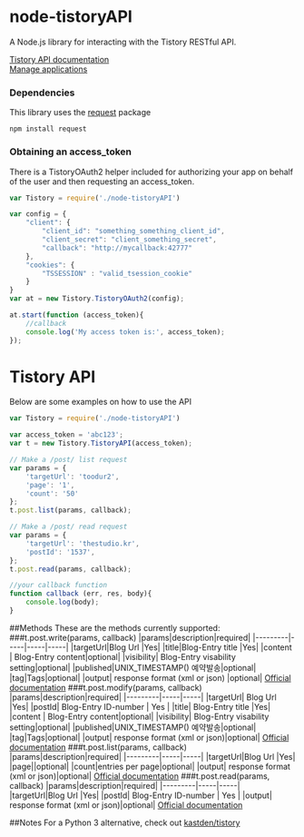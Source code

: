 node-tistoryAPI
===============

A Node.js library for interacting with the Tistory RESTful API.

[Tistory API documentation](http://www.tistory.com/guide/api/index)  
[Manage applications](http://www.tistory.com/guide/api/manage/list)

### Dependencies
This library uses the [request](https://github.com/request/request) package

```
npm install request
```

### Obtaining an access_token
There is a TistoryOAuth2 helper included for authorizing your app on behalf of the user and then requesting an access_token.

```javascript
var Tistory = require('./node-tistoryAPI')

var config = {
    "client": {
        "client_id": "something_something_client_id",
        "client_secret": "client_something_secret",
        "callback": "http://mycallback:42777"
    },
    "cookies": {
        "TSSESSION" : "valid_tsession_cookie"
    }
}
var at = new Tistory.TistoryOAuth2(config);

at.start(function (access_token){ 
    //callback
    console.log('My access token is:', access_token);
});
```

Tistory API
============
Below are some examples on how to use the API
```javascript
var Tistory = require('./node-tistoryAPI')

var access_token = 'abc123';
var t = new Tistory.TistoryAPI(access_token);

// Make a /post/ list request
var params = {
    'targetUrl': 'toodur2',
    'page': '1',
    'count': '50'
};
t.post.list(params, callback);

// Make a /post/ read request
var params = {
    'targetUrl': 'thestudio.kr',
    'postId': '1537',
};
t.post.read(params, callback);

//your callback function
function callback (err, res, body){
    console.log(body);
}

```
##Methods
These are the methods currently supported:
###t.post.write(params, callback) [](http://www.tistory.com/guide/api/manage/list)
|params|description|required|
|---------|-----|-----|-----|
|targetUrl|Blog Url |Yes|
|title|Blog-Entry title |Yes|
|content | Blog-Entry content|optional|
|visibility| Blog-Entry visability setting|optional|
|published|UNIX_TIMESTAMP() 예약발송|optional|
|tag|Tags|optional|
|output| response format (xml or json) |optional|
[Official documentation](http://www.tistory.com/guide/api/post.php#post-write)
###t.post.modify(params, callback)
|params|description|required|
|---------|-----|-----|
|targetUrl| Blog Url |Yes|
|postId| Blog-Entry ID-number | Yes |
|title| Blog-Entry title |Yes|
|content | Blog-Entry content|optional|
|visibility| Blog-Entry visability setting|optional|
|published|UNIX_TIMESTAMP() 예약발송|optional|
|tag|Tags|optional|
|output| response format  (xml or json)|optional|
[Official documentation](http://www.tistory.com/guide/api/post.php#post-modify)
###t.post.list(params, callback)
|params|description|required|
|---------|-----|-----|
|targetUrl|Blog Url |Yes|
|page||optional|
|count|entries per page|optional|
|output| response format  (xml or json)|optional|
[Official documentation](http://www.tistory.com/guide/api/post.php#post-list)
###t.post.read(params, callback)
|params|description|required|
|---------|-----|-----|
|targetUrl|Blog Url |Yes|
|postId| Blog-Entry ID-number | Yes |
|output| response format  (xml or json)|optional|
[Official documentation](http://www.tistory.com/guide/api/post.php#post-read)

##Notes
For a Python 3 alternative,  check out [kastden/tistory](https://github.com/kastden/tistory)

